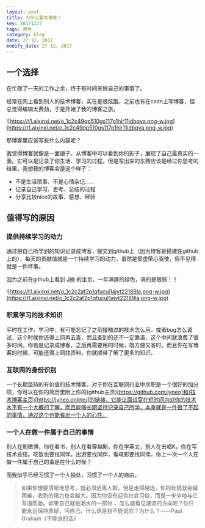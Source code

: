 ```yaml
---
layout: post
title: 为什么要写博客？
key: 20171227
tags: 思考
category: blog
date: 27 12, 2017
modify_date: 27 12, 2017
---
```


## 一个选择

在忙碌了一天的工作之余，终于有时间来做自己的事情了。

经常在网上看到别人的技术博客，实在是很炫酷，之前也有在csdn上写博客，但总觉得编辑太费劲，于是开始了我的博客之旅。

![https://t1.aixinxi.net/o_1c2c49qp510gs117p1hir11idbqva.png-w.jpg](https://t1.aixinxi.net/o_1c2c49qp510gs117p1hir11idbqva.png-w.jpg)

那博客里应该写些什么内容呢？

我觉得博客就像是一面镜子，从博客中可以看到你的影子，展现了自己最真实的一面。它可以是记录了你生活、学习的过程，但是写出来的东西应该是经过你思考的结果。我想我的博客会是这个样子：

- 不是生活琐事、不是心情杂记......
- 记录自己学习、思考、总结的过程
- 分享比较nice的故事、感想、经验
<!--more-->

## 值得写的原因

### 提供持续学习的动力

通过把自己所学到的知识记录成博客，提交到github上（因为博客是搭建在github上的），每天的贡献值就是一个持续学习的动力，虽然是受虚荣心驱使，但不见得就是一件坏事。

因为之前在github上看到 [J神](https://github.com/JakeWharton) 的主页，一年满屏的绿色，真的是敬佩！！

![https://t1.aixinxi.net/o_1c2c2af2p1qfucul1ajvt22189la.png-w.jpg](https://t1.aixinxi.net/o_1c2c2af2p1qfucul1ajvt22189la.png-w.jpg)

### 积累学习的技术知识

平时在工作、学习中，有可能忘记了之前接触过的技术怎么用，或者bug怎么调试，这个时候你还得上网再去查，而且查到的还不一定靠谱，这个中间就浪费了很多时间。你若是记录成博客，之后再需要用的时候，既方便又省时。而且你在写博客的时候，可能还得上网找资料，你就顺带了解了更多的知识。

### 互联网的身份识别

一个长期坚持的有价值的技术博客，对于你在互联网行业中求职是一个很好的加分项，你可以在你的简历里附上你的(github主页)[https://github.com/jyneo]和(技术博客主页)[https://jyneo.online/]的链接，它能让面试官在短时间内对你的技术水平有一个大概的了解，而且能够长期坚持记录自己所学，本身就是一件很了不起的事情，通过这个也能看出一个人的心性。

### 一个人在做一件属于自己的事情

别人在刷微博，你在看书，别人在看穿越剧，你在学英文，别人在去唱K，你在写技术总结。吃饭也要找同伴，出游要找同伴，看电影要找同伴，你上一次一个人在做一件属于自己的事是在什么时候？

而我似乎已经习惯了一个人独处，习惯了一个人的自由。

>如果你想要清晰地思考，就必须远离人群。但是走得越远，你的处境就会越困难，收到的阻力也会越大。因为你没有迎合社会习俗，而是一步步地与它背道而驰。如果自己就是潮水的一部分 ，怎么能看见潮流的方向呢？你只能永远保持质疑，问自己，什么话是我不能说的？为什么？——Paul Graham《不能说的话》